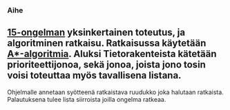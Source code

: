 ### Aihe

[15-ongelman](https://en.m.wikipedia.org/wiki/15_puzzle) yksinkertainen toteutus, ja algoritminen ratkaisu. Ratkaisussa käytetään [A*-algoritmia](https://en.wikipedia.org/wiki/A*_search_algorithm).
Aluksi Tietorakenteista kätetään prioriteettijonoa, sekä jonoa, joista jono tosin voisi toteuttaa myös tavallisena listana.
---

Ohjelmalle annetaan syötteenä ratkaistava ruudukko joka halutaan ratkaista. Palautuksena tulee lista siirroista joilla ongelma ratkeaa.
